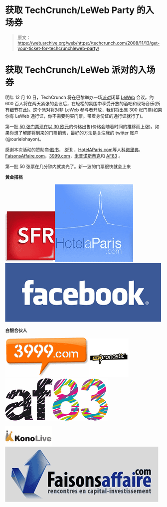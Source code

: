 # 获取 TechCrunch/LeWeb Party 的入场券

> 原文：<https://web.archive.org/web/https://techcrunch.com/2008/11/13/get-your-ticket-for-techcrunchleweb-party/>

# 获取 TechCrunch/LeWeb 派对的入场券

明年 12 月 10 日，TechCrunch 将在巴黎举办一场[派对](https://web.archive.org/web/20230218155601/http://www.amiando.com/tcLeWeb.html)闭幕 [LeWeb](https://web.archive.org/web/20230218155601/http://leweb.net/) 会议。约 600 百人将在两天紧张的会议后，在轻松的氛围中享受开放的酒吧和现场音乐(所有细节在此)。这个派对将对非 LeWeb 参与者开放，我们将出售 300 张门票(如果你有 LeWeb 通行证，你不需要购买门票。带着身份证的通行证就行了)。

第一批 [50 张门票现在以 30 欧元](https://web.archive.org/web/20230218155601/http://www.amiando.com/tcLeWeb.html)的价格出售(价格会随着时间的推移而上涨)。如果你想了解即将到来的门票销售，最好的方法是关注我的 twitter 账户(@ourielohayon)。

感谢本次活动的赞助商:[脸书](https://web.archive.org/web/20230218155601/http://facebook.com/)， [SFR](https://web.archive.org/web/20230218155601/http://www.sfrdeveloppement.fr/) ，[HotelAParis.com](https://web.archive.org/web/20230218155601/http://hotelaparis.com/)等人[科诺里弗](https://web.archive.org/web/20230218155601/http://www.konolive.com/)，[FaisonsAffaire.com](https://web.archive.org/web/20230218155601/http://faisonsaffaire.com/)，[3999.com](https://web.archive.org/web/20230218155601/http://3999.fr/)，[米普诺斯蒂克](https://web.archive.org/web/20230218155601/http://mypronostic.com/)和 [AF83](https://web.archive.org/web/20230218155601/http://www.af83.com/) 。

第一批 50 张票在几分钟内就卖光了。新一波的门票很快就会上来

**黄金搭档**

[![Logo SFR](img/a1852f9b2e70e8a4be5a61f3478a4728.png)](https://web.archive.org/web/20230218155601/http://www.sfrdeveloppement.fr/ "Logo SFR by misteroo, on Flickr")[![Hotel A Paris logo](img/20cc6e7da46a0c19276481c80b7ed55f.png)](https://web.archive.org/web/20230218155601/http://hotelaparis.com/ "Hotel A Paris logo by misteroo, on Flickr")[![Facebook logo](img/1c83102cfdf366b040257a6d5199e940.png)](https://web.archive.org/web/20230218155601/http://facebook.com/ "Facebook logo by misteroo, on Flickr")

**白银合伙人**

[![3999](img/25cf8812280259775e42e5bb10e3cdab.png)](https://web.archive.org/web/20230218155601/http://3999.fr/ "3999 by misteroo, on Flickr")[![MyPronostic](img/3b07c6969bc59b6122714217b9264099.png)](https://web.archive.org/web/20230218155601/http://mypronostic.com/ "MyPronostic by misteroo, on Flickr")[![Af83](img/e120e875fe6eb4a4dc12ff5b1fcdd2dd.png)](https://web.archive.org/web/20230218155601/http://www.af83.com/ "Af83 by misteroo, on Flickr")

[![KonoLive](img/2df8eec149ff2d48492ea63512c394ab.png) ](https://web.archive.org/web/20230218155601/http://www.konolive.com/ "KonoLive by misteroo, on Flickr") [ ![faisonsaffaire.com](img/2cc1097a24da6536f71732cfe4072713.png)](https://web.archive.org/web/20230218155601/http://faisonsaffaire.com/ "faisonsaffaire.com by misteroo, on Flickr")